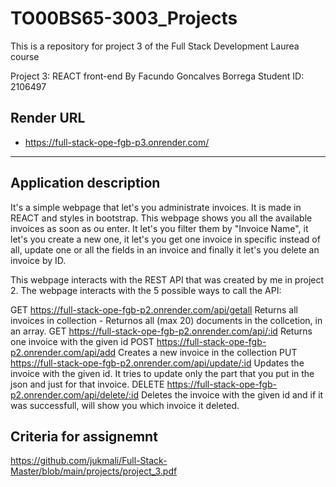 # TO00BS65-3003_Projects

This is a repository for project 3 of the Full Stack Development Laurea course

Project 3: REACT front-end
By Facundo Goncalves Borrega
Student ID: 2106497

## Render URL

- https://full-stack-ope-fgb-p3.onrender.com/

---

## Application description

It's a simple webpage that let's you administrate invoices. It is made in REACT and styles in bootstrap.
This webpage shows you all the available invoices as soon as ou enter. It let's you filter them by "Invoice Name", it let's you create a new one, it let's you get one invoice in specific instead of all, update one or all the fields in an invoice and finally it let's you delete an invoice by ID.

This webpage interacts with the REST API that was created by me in project 2. The webpage interacts with the 5 possible ways to call the API:

GET https://full-stack-ope-fgb-p2.onrender.com/api/getall Returns all invoices in collection - Returnos all (max 20) documents in the collcetion, in an array.
GET https://full-stack-ope-fgb-p2.onrender.com/api/:id Returns one invoice with the given id
POST https://full-stack-ope-fgb-p2.onrender.com/api/add Creates a new invoice in the collection
PUT https://full-stack-ope-fgb-p2.onrender.com/api/update/:id Updates the invoice with the given id. It tries to update only the part that you put in the json and just for that invoice.
DELETE https://full-stack-ope-fgb-p2.onrender.com/api/delete/:id Deletes the invoice with the given id and if it was successfull, will show you which invoice it deleted.

## Criteria for assignemnt

https://github.com/jukmali/Full-Stack-Master/blob/main/projects/project_3.pdf
